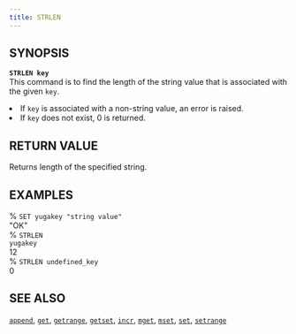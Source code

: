 ```yaml
---
title: STRLEN
---
```


## SYNOPSIS
<code><b>STRLEN key</b></code><br>
This command is to find the length of the string value that is associated with the given <code>key</code>.
<li> If <code>key</code> is associated with a non-string value, an error is raised.</li>
<li> If <code>key</code> does not exist, 0 is returned.</li>

## RETURN VALUE
Returns length of the specified string.

## EXAMPLES
% <code>SET yugakey "string value"</code><br>
"OK"<br>
% <code>STRLEN yugakey</code><br>
12<br>
% <code>STRLEN undefined_key</code><br>
0<br>

## SEE ALSO
[`append`](../append/), [`get`](../get/), [`getrange`](../getrange/), [`getset`](../getset/), [`incr`](../incr/), [`mget`](../mget/), [`mset`](../mset/), [`set`](../set/), [`setrange`](../setrange/)
